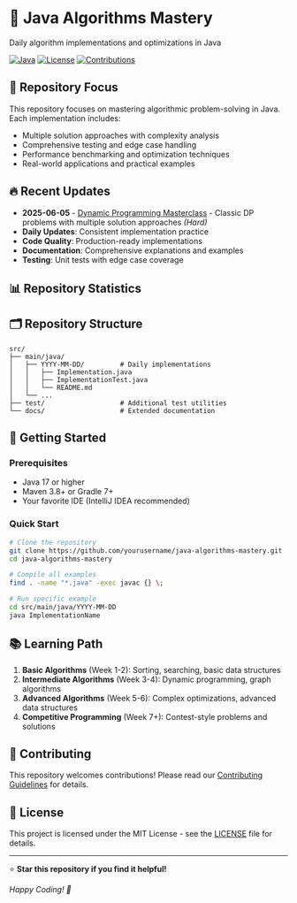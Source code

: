 # 🚀 Java Algorithms Mastery

Daily algorithm implementations and optimizations in Java

[![Java](https://img.shields.io/badge/Java-17+-ED8B00?style=for-the-badge&logo=openjdk&logoColor=white)](https://openjdk.java.net/)
[![License](https://img.shields.io/badge/License-MIT-green?style=for-the-badge)](LICENSE)
[![Contributions](https://img.shields.io/badge/Contributions-Welcome-blue?style=for-the-badge)](#contributing)

## 🎯 Repository Focus

This repository focuses on mastering algorithmic problem-solving in Java. Each implementation includes:
- Multiple solution approaches with complexity analysis
- Comprehensive testing and edge case handling
- Performance benchmarking and optimization techniques
- Real-world applications and practical examples

## 🔥 Recent Updates
- **2025-06-05** - [Dynamic Programming Masterclass](src/main/java/2025-06-05) - Classic DP problems with multiple solution approaches *(Hard)*
- **Daily Updates**: Consistent implementation practice
- **Code Quality**: Production-ready implementations
- **Documentation**: Comprehensive explanations and examples
- **Testing**: Unit tests with edge case coverage

## 📊 Repository Statistics


## 🗂️ Repository Structure

```
src/
├── main/java/
│   ├── YYYY-MM-DD/         # Daily implementations
│   │   ├── Implementation.java
│   │   ├── ImplementationTest.java
│   │   └── README.md
│   └── ...
├── test/                   # Additional test utilities
└── docs/                   # Extended documentation
```

## 🚀 Getting Started

### Prerequisites
- Java 17 or higher
- Maven 3.8+ or Gradle 7+
- Your favorite IDE (IntelliJ IDEA recommended)

### Quick Start
```bash
# Clone the repository
git clone https://github.com/yourusername/java-algorithms-mastery.git
cd java-algorithms-mastery

# Compile all examples
find . -name "*.java" -exec javac {} \;

# Run specific example
cd src/main/java/YYYY-MM-DD
java ImplementationName
```

## 📚 Learning Path

1. **Basic Algorithms** (Week 1-2): Sorting, searching, basic data structures
2. **Intermediate Algorithms** (Week 3-4): Dynamic programming, graph algorithms
3. **Advanced Algorithms** (Week 5-6): Complex optimizations, advanced data structures
4. **Competitive Programming** (Week 7+): Contest-style problems and solutions

## 🤝 Contributing

This repository welcomes contributions! Please read our [Contributing Guidelines](CONTRIBUTING.md) for details.

## 📄 License

This project is licensed under the MIT License - see the [LICENSE](LICENSE) file for details.

---

⭐ **Star this repository if you find it helpful!**

*Happy Coding! 🎯*
